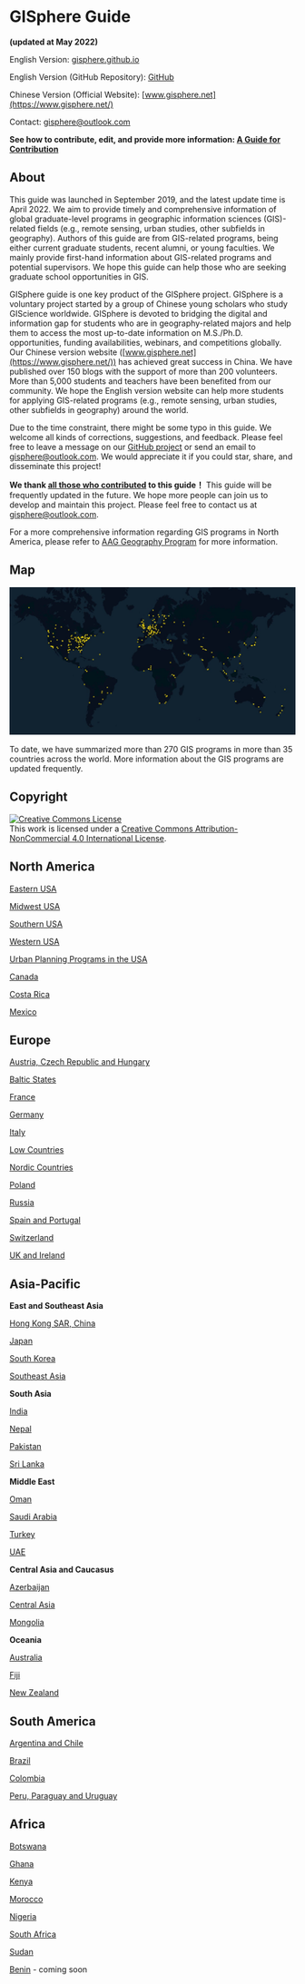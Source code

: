 # GISphere Guide
**(updated at May 2022)**

English Version: [gisphere.github.io](https://gisphere.github.io/)

English Version (GitHub Repository): [GitHub](https://github.com/gisphere/gisphere.github.io)

Chinese Version (Official Website): [www.gisphere.net](https://www.gisphere.net/)


Contact: [gisphere@outlook.com](mailto:gisphere@outlook.com)


**See how to contribute, edit, and provide more information: [A Guide for Contribution](https://gisphere.github.io/pages/contribute)**

## About

This guide was launched in September 2019, and the latest update time is April 2022. We aim to provide timely and comprehensive information of global graduate-level programs in geographic information sciences (GIS)-related fields (e.g., remote sensing, urban studies, other subfields in geography). Authors of this guide are from GIS-related programs, being either current graduate students, recent alumni, or young faculties. We mainly provide first-hand information about GIS-related programs and potential supervisors. We hope this guide can help those who are seeking graduate school opportunities in GIS.

GISphere guide is one key product of the GISphere project. GISphere is a voluntary project started by a group of Chinese young scholars who study GIScience worldwide. GISphere is devoted to bridging the digital and information gap for students who are in geography-related majors and help them to access the most up-to-date information on M.S./Ph.D. opportunities, funding availabilities, webinars, and competitions globally. Our Chinese version website ([www.gisphere.net](https://www.gisphere.net/)) has achieved great success in China. We have published over 150 blogs with the support of more than 200 volunteers. More than 5,000 students and teachers have been benefited from our community. We hope the English version website can help more students for applying GIS-related programs (e.g., remote sensing, urban studies, other subfields in geography) around the world.

Due to the time constraint, there might be some typo in this guide. We welcome all kinds of corrections, suggestions, and feedback. Please feel free to leave a message on our [GitHub project](https://github.com/gisphere/gisphere.github.io) or send an email to [gisphere@outlook.com](mailto:gisphere@outlook.com).
We would appreciate it if you could star, share, and disseminate this project!

**We thank [all those who contributed](pages/contributors) to this guide！**
This guide will be frequently updated in the future. We hope more people can join us to develop and maintain this project.
Please feel free to contact us at [gisphere@outlook.com](mailto:gisphere@outlook.com).

For a more comprehensive information regarding GIS programs in North America, please refer to [AAG Geography Program](http://www.aag.org/guide) for more information.


## Map
<img alt="Map of programs" style="border-width:0" src="/img/map2022-05-16.jpg"/>

To date, we have summarized more than 270 GIS programs in more than 35 countries across the world. More information about the GIS programs are updated frequently.

## Copyright


<a rel="license" href="http://creativecommons.org/licenses/by-nc/4.0/"><img alt="Creative Commons License" style="border-width:0" src="https://i.creativecommons.org/l/by-nc/4.0/88x31.png" /></a><br />This work is licensed under a <a rel="license" href="http://creativecommons.org/licenses/by-nc/4.0/">Creative Commons Attribution-NonCommercial 4.0 International License</a>.


## North America

[Eastern USA](https://gisphere.github.io/pages/north_america/usa-east.html)

[Midwest USA](https://gisphere.github.io/pages/north_america/usa-mid.html)

[Southern USA](https://gisphere.github.io/pages/north_america/usa-south.html)

[Western USA](https://gisphere.github.io/pages/north_america/usa-west.html)

[Urban Planning Programs in the USA](https://gisphere.github.io/pages/north_america/usa-urban.html)

[Canada](https://gisphere.github.io/pages/north_america/canada.html)

[Costa Rica](https://gisphere.github.io/pages/north_america/costarica.html)

[Mexico](https://gisphere.github.io/pages/north_america/mexico.html)

## Europe

[Austria, Czech Republic and Hungary](https://gisphere.github.io/pages/europe/Austria_Czech_Hungary.html)

[Baltic States](https://gisphere.github.io/pages/europe/Baltic.html)

[France](https://gisphere.github.io/pages/europe/france.html)

[Germany](https://gisphere.github.io/pages/europe/Germany.html)

[Italy](https://gisphere.github.io/pages/europe/Italy.html)

[Low Countries](https://gisphere.github.io/pages/europe/low_countries.html)

[Nordic Countries](https://gisphere.github.io/pages/europe/nordic.html)

[Poland](https://gisphere.github.io/pages/europe/Poland.html)

[Russia](https://gisphere.github.io/pages/europe/Russia.html)

[Spain and Portugal](https://gisphere.github.io/pages/europe/Spain_Portugal.html)

[Switzerland](https://gisphere.github.io/pages/europe/Switzerland.html)

[UK and Ireland](https://gisphere.github.io/pages/europe/UK-Ireland.html)

## Asia-Pacific
**East and Southeast Asia**

[Hong Kong SAR, China](https://gisphere.github.io/pages/asia/HongKong.html)

[Japan](https://gisphere.github.io/pages/asia/Japan.html)

[South Korea](https://gisphere.github.io/pages/asia/Korea.html)

[Southeast Asia](https://gisphere.github.io/pages/asia/SE_Asia.html)

**South Asia**

[India](https://gisphere.github.io/pages/asia/india.html)

[Nepal](https://gisphere.github.io/pages/asia/nepal.html)

[Pakistan](https://gisphere.github.io/pages/asia/pakistan.html)

[Sri Lanka](https://gisphere.github.io/pages/asia/srilanka.html)

**Middle East**

[Oman](https://gisphere.github.io/pages/asia/oman.html)

[Saudi Arabia](https://gisphere.github.io/pages/asia/saudi.html)

[Turkey](https://gisphere.github.io/pages/asia/turkey.html)

[UAE](https://gisphere.github.io/pages/asia/uae.html)

**Central Asia and Caucasus**

[Azerbaijan](https://gisphere.github.io/pages/asia/Azerbaijan.html)

[Central Asia](https://gisphere.github.io/pages/asia/central_asia.html)

[Mongolia](https://gisphere.github.io/pages/asia/mongolia.html)

**Oceania**

[Australia](https://gisphere.github.io/pages/asia/Australia.html)

[Fiji](https://gisphere.github.io/pages/asia/fiji.html)

[New Zealand](https://gisphere.github.io/pages/asia/NewZealand.html)

## South America

[Argentina and Chile](https://gisphere.github.io/pages/south_america/chile_argentina.html)

[Brazil](https://gisphere.github.io/pages/south_america/brazil.html)

[Colombia](https://gisphere.github.io/pages/south_america/colombia.html)

[Peru, Paraguay and Uruguay](https://gisphere.github.io/pages/south_america/peru_paraguay_uruguay.html)


## Africa

[Botswana](https://gisphere.github.io/pages/africa/Botswana.html)

[Ghana](https://gisphere.github.io/pages/africa/ghana.html)

[Kenya](https://gisphere.github.io/pages/africa/kenya.html)

[Morocco](https://gisphere.github.io/pages/africa/morocco.html)

[Nigeria](https://gisphere.github.io/pages/africa/nigeria.html)

[South Africa](https://gisphere.github.io/pages/africa/south_africa.html)

[Sudan](https://gisphere.github.io/pages/africa/sudan.html)

[Benin](https://gisphere.github.io/pages/africa/benin.html) - coming soon
